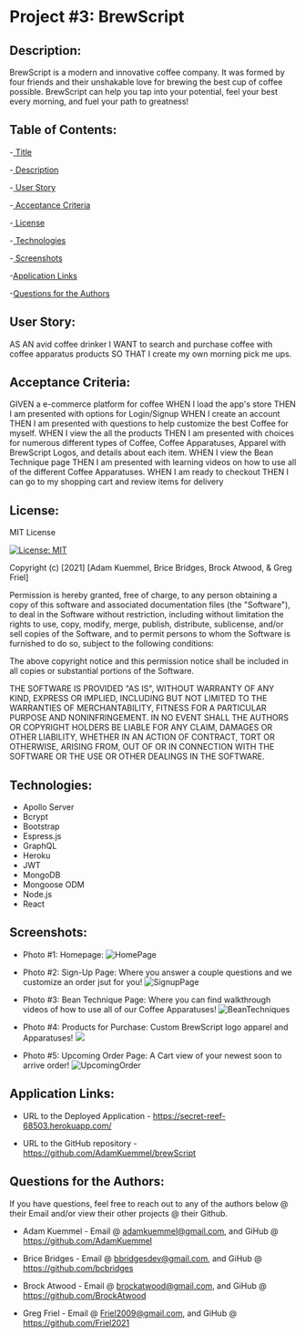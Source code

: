 # Project #3: BrewScript

## Description:

BrewScript is a modern and innovative coffee company. It was formed by four friends and their unshakable love for brewing the best cup of coffee possible. BrewScript can help you tap into your potential, feel your best every morning, and fuel your path to greatness!

## Table of Contents:

-[ Title](#project-#3-brewscript)

-[ Description](#description)

-[ User Story](#user-story)

-[ Acceptance Criteria](#acceptance-criteria)

-[ License](#license)

-[ Technologies](#technologies)

-[ Screenshots](#screenshots)

-[Application Links](#application-links)

-[Questions for the Authors](#questions-for-the-authors)

## User Story:

AS AN avid coffee drinker
I WANT to search and purchase coffee with coffee apparatus products
SO THAT I create my own morning pick me ups.

## Acceptance Criteria:

GIVEN a e-commerce platform for coffee
WHEN I load the app's store
THEN I am presented with options for Login/Signup
WHEN I create an account
THEN I am presented with questions to help customize the best Coffee for myself.
WHEN I view the all the products
THEN I am presented with choices for numerous different types of Coffee, Coffee Apparatuses, Apparel with BrewScript Logos, and details about each item.
WHEN I view the Bean Technique page
THEN I am presented with learning videos on how to use all of the different Coffee Apparatuses.
WHEN I am ready to checkout
THEN I can go to my shopping cart and review items for delivery

## License:

MIT License

[![License: MIT](https://img.shields.io/badge/License-MIT-yellow.svg)](https://opensource.org/licenses/MIT)

Copyright (c) [2021] [Adam Kuemmel, Brice Bridges, Brock Atwood, & Greg Friel]

Permission is hereby granted, free of charge, to any person obtaining a copy
of this software and associated documentation files (the "Software"), to deal
in the Software without restriction, including without limitation the rights
to use, copy, modify, merge, publish, distribute, sublicense, and/or sell
copies of the Software, and to permit persons to whom the Software is
furnished to do so, subject to the following conditions:

The above copyright notice and this permission notice shall be included in all
copies or substantial portions of the Software.

THE SOFTWARE IS PROVIDED "AS IS", WITHOUT WARRANTY OF ANY KIND, EXPRESS OR
IMPLIED, INCLUDING BUT NOT LIMITED TO THE WARRANTIES OF MERCHANTABILITY,
FITNESS FOR A PARTICULAR PURPOSE AND NONINFRINGEMENT. IN NO EVENT SHALL THE
AUTHORS OR COPYRIGHT HOLDERS BE LIABLE FOR ANY CLAIM, DAMAGES OR OTHER
LIABILITY, WHETHER IN AN ACTION OF CONTRACT, TORT OR OTHERWISE, ARISING FROM,
OUT OF OR IN CONNECTION WITH THE SOFTWARE OR THE USE OR OTHER DEALINGS IN THE
SOFTWARE.

## Technologies:

- Apollo Server
- Bcrypt
- Bootstrap
- Espress.js
- GraphQL
- Heroku
- JWT
- MongoDB
- Mongoose ODM
- Node.js
- React

## Screenshots:

- Photo #1: Homepage:
  ![HomePage](homePage.png)

- Photo #2: Sign-Up Page: Where you answer a couple questions and we customize an order jsut for you!
  ![SignupPage](SignupPage.png)

- Photo #3: Bean Technique Page: Where you can find walkthrough videos of how to use all of our Coffee Apparatuses!
  ![BeanTechniques](BeanTechniques.png)

- Photo #4: Products for Purchase: Custom BrewScript logo apparel and Apparatuses!
  ![](.png)

- Photo #5: Upcoming Order Page: A Cart view of your newest soon to arrive order!
  ![UpcomingOrder](UpcomingOrder.png)

## Application Links:

- URL to the Deployed Application - https://secret-reef-68503.herokuapp.com/

- URL to the GitHub repository - https://github.com/AdamKuemmel/brewScript

## Questions for the Authors:

If you have questions, feel free to reach out to any of the authors below @ their Email and/or view their other projects @ their Github.

- Adam Kuemmel - Email @ adamkuemmel@gmail.com, and GiHub @ https://github.com/AdamKuemmel

- Brice Bridges - Email @ bbridgesdev@gmail.com, and GiHub @ https://github.com/bcbridges

- Brock Atwood - Email @ brockatwood@gmail.com, and GiHub @ https://github.com/BrockAtwood

- Greg Friel - Email @ Friel2009@gmail.com, and GiHub @ https://github.com/Friel2021